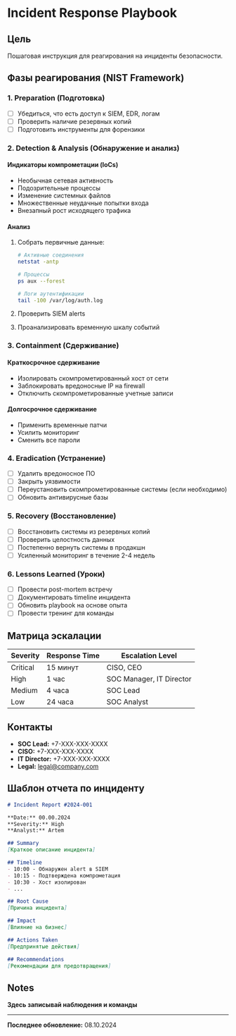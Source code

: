 #  Incident Response Playbook

## Цель
Пошаговая инструкция для реагирования на инциденты безопасности.

## Фазы реагирования (NIST Framework)

### 1. Preparation (Подготовка)
- [ ] Убедиться, что есть доступ к SIEM, EDR, логам
- [ ] Проверить наличие резервных копий
- [ ] Подготовить инструменты для форензики

### 2. Detection & Analysis (Обнаружение и анализ)

#### Индикаторы компрометации (IoCs)
- Необычная сетевая активность
- Подозрительные процессы
- Изменение системных файлов
- Множественные неудачные попытки входа
- Внезапный рост исходящего трафика

#### Анализ
1. Собрать первичные данные:
   ```bash
   # Активные соединения
   netstat -antp
   
   # Процессы
   ps aux --forest
   
   # Логи аутентификации
   tail -100 /var/log/auth.log
   ```

2. Проверить SIEM alerts
3. Проанализировать временную шкалу событий

### 3. Containment (Сдерживание)

#### Краткосрочное сдерживание
- Изолировать скомпрометированный хост от сети
- Заблокировать вредоносные IP на firewall
- Отключить скомпрометированные учетные записи

#### Долгосрочное сдерживание
- Применить временные патчи
- Усилить мониторинг
- Сменить все пароли

### 4. Eradication (Устранение)

- [ ] Удалить вредоносное ПО
- [ ] Закрыть уязвимости
- [ ] Переустановить скомпрометированные системы (если необходимо)
- [ ] Обновить антивирусные базы

### 5. Recovery (Восстановление)

- [ ] Восстановить системы из резервных копий
- [ ] Проверить целостность данных
- [ ] Постепенно вернуть системы в продакшн
- [ ] Усиленный мониторинг в течение 2-4 недель

### 6. Lessons Learned (Уроки)

- [ ] Провести post-mortem встречу
- [ ] Документировать timeline инцидента
- [ ] Обновить playbook на основе опыта
- [ ] Провести тренинг для команды

## Матрица эскалации

| Severity | Response Time | Escalation Level |
|----------|--------------|------------------|
| Critical | 15 минут | CISO, CEO |
| High | 1 час | SOC Manager, IT Director |
| Medium | 4 часа | SOC Lead |
| Low | 24 часа | SOC Analyst |

## Контакты

- **SOC Lead:** +7-XXX-XXX-XXXX
- **CISO:** +7-XXX-XXX-XXXX
- **IT Director:** +7-XXX-XXX-XXXX
- **Legal:** legal@company.com

## Шаблон отчета по инциденту

```markdown
# Incident Report #2024-001

**Date:** 00.00.2024
**Severity:** High
**Analyst:** Artem

## Summary
[Краткое описание инцидента]

## Timeline
- 10:00 - Обнаружен alert в SIEM
- 10:15 - Подтверждена компрометация
- 10:30 - Хост изолирован
- ...

## Root Cause
[Причина инцидента]

## Impact
[Влияние на бизнес]

## Actions Taken
[Предпринятые действия]

## Recommendations
[Рекомендации для предотвращения]
```

## Notes
**Здесь записывай наблюдения и команды**

---
**Последнее обновление:** 08.10.2024

